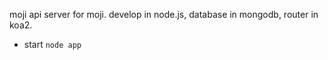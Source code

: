 moji api server for moji.
develop in node.js, database in mongodb, router in koa2.

- start
`node app`